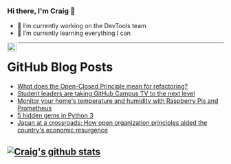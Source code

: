 ### Hi there, I'm Craig 👋

<!--
**CraigTeelFugro/CraigTeelFugro** is a ✨ _special_ ✨ repository because its `README.md` (this file) appears on your GitHub profile.

Here are some ideas to get you started:
-->

- 🔭 I’m currently working on the DevTools team
- 🌱 I’m currently learning everything I can

[<img align="left" alt="Craig Teel | LinkedIn" width="22px" src="https://cdn.jsdelivr.net/npm/simple-icons@v3/icons/linkedin.svg" />][linkedin]

---

# GitHub Blog Posts

<!-- BLOG-POST-LIST:START -->
- [What does the Open-Closed Principle mean for refactoring?](https://opensource.com/article/21/7/open-closed-principle-refactoring)
- [Student leaders are taking GitHub Campus TV to the next level](https://github.blog/2021-07-15-student-leaders-github-campus-tv-next-level/)
- [Monitor your home&#039;s temperature and humidity with Raspberry Pis and Prometheus](https://opensource.com/article/21/7/home-temperature-raspberry-pi-prometheus)
- [5 hidden gems in Python 3](https://opensource.com/article/21/7/python-3)
- [Japan at a crossroads: How open organization principles aided the country&#039;s economic resurgence](https://opensource.com/open-organization/21/7/japan-innovation-crossroads)
<!-- BLOG-POST-LIST:END -->

## [![Craig's github stats](https://github-readme-stats.vercel.app/api?username=craigteelfugro)](https://github.com/anuraghazra/github-readme-stats)


[linkedin]: https://linkedin.com/in/craig-teel-b8786771

